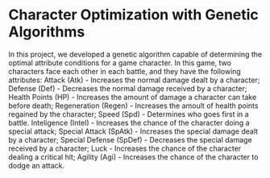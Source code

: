 # Character Optimization with Genetic Algorithms

In this project, we developed a genetic algorithm capable of determining the optimal attribute conditions for a game character. In this game, two characters face each other in each battle, and they have the following attributes:
  Attack (Atk) - Increases the normal damage dealt by a character;
  Defense (Def) - Decreases the normal damage received by a character;
  Health Points (HP) - Increases the amount of damage a character can take before death;
  Regeneration (Regen) - Increases the amoult of health points regained by the character;
  Speed (Spd) - Determines who goes first in a battle.
  Inteligence (Intel) - Increases the chance of the character doing a special attack;
  Special Attack (SpAtk) - Increases the special damage dealt by a character;
  Special Defense (SpDef) - Decreases the special damage received by a character;
  Luck - Increases the chance of the character dealing a critical hit;
  Agility (Agi) - Increases the chance of the character to dodge an attack.
